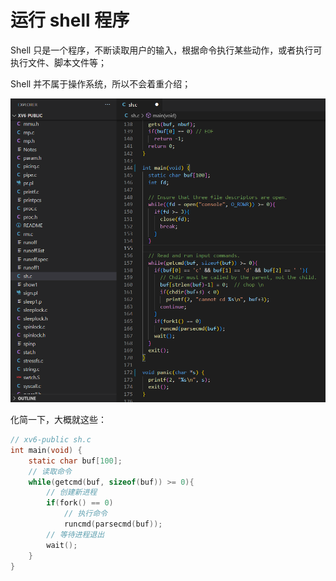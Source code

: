 # 运行 shell 程序

Shell 只是一个程序，不断读取用户的输入，根据命令执行某些动作，或者执行可执行文件、脚本文件等；

Shell 并不属于操作系统，所以不会着重介绍；

![640](./pics/37-运行shell程序.assets/640.png)

化简一下，大概就这些：

````c
// xv6-public sh.c
int main(void) {
    static char buf[100];
    // 读取命令
    while(getcmd(buf, sizeof(buf)) >= 0){
        // 创建新进程
        if(fork() == 0)
            // 执行命令
            runcmd(parsecmd(buf));
        // 等待进程退出
        wait();
    }
}
````

